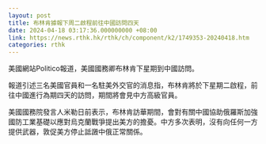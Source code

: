 ```yaml
---
layout: post
title: 布林肯據報下周二啟程前往中國訪問四天
date: 2024-04-18 03:17:36.000000000 +08:00
link: https://news.rthk.hk/rthk/ch/component/k2/1749353-20240418.htm
categories: rthk
---
```


美國網站Politico報道，美國國務卿布林肯下星期到中國訪問。

報道引述三名美國官員和一名駐美外交官的消息指，布林肯將於下星期二啟程，前往中國進行為期四天的訪問，期間將會見中方高級官員。

美國國務院發言人米勒日前表示，布林肯訪華期間，會對有關中國協助俄羅斯加強國防工業基礎以應對烏克蘭戰爭提出美方的擔憂。中方多次表明，沒有向任何一方提供武器，敦促美方停止詆譭中俄正常關係。
